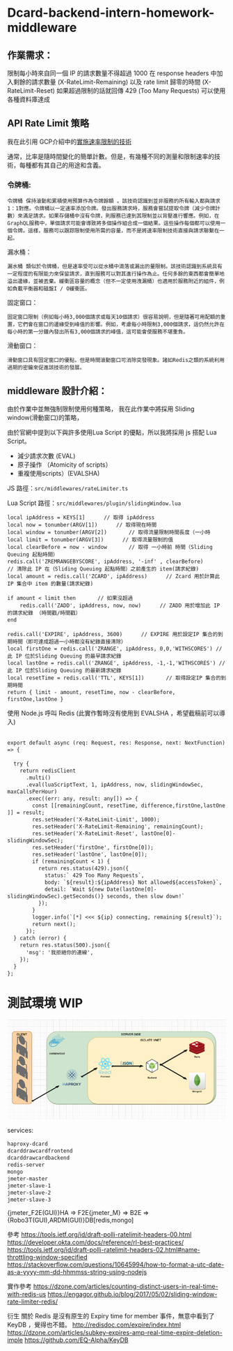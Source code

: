 # Dcard-backend-intern-homework-middleware

## 作業需求：

限制每小時來自同一個 IP 的請求數量不得超過 1000
在 response headers 中加入剩餘的請求數量 (X-RateLimit-Remaining) 以及 rate limit 歸零的時間 (X-RateLimit-Reset)
如果超過限制的話就回傳 429 (Too Many Requests)
可以使用各種資料庫達成

## API Rate Limit 策略
我在此引用 GCP介紹中的[實施速率限制的技術](https://cloud.google.com/solutions/rate-limiting-strategies-techniques#techniques-enforcing-rate-limits
)

通常，比率是隨時間變化的簡單計數。但是，有幾種不同的測量和限制速率的技術，每種都有其自己的用途和含義。

### 令牌桶:
``` 
令牌桶 保持滾動和累積使用預算作為令牌餘額 。該技術認識到並非服務的所有輸入都與請求1：1對應。令牌桶以一定速率添加令牌。發出服務請求時，服務會嘗試提取令牌（減少令牌計數）來滿足請求。如果存儲桶中沒有令牌，則服務已達到其限制並以背壓進行響應。例如，在GraphQL服務中，單個請求可能會導致將多個操作組合成一個結果。這些操作每個都可以使用一個令牌。這樣，服務可以跟踪限制使用所需的容量，而不是將速率限制技術直接與請求聯繫在一起。
```
漏水桶： 
```
漏水桶 類似於令牌桶，但是速率受可以從水桶中滴落或漏出的量限制。該技術認識到系統具有一定程度的有限能力來保留請求，直到服務可以對其進行操作為止。任何多餘的東西都會簡單地溢出邊緣，並被丟棄。緩衝區容量的概念（但不一定使用洩漏桶）也適用於服務附近的組件，例如負載平衡器和磁盤I / O緩衝區。
```
固定窗口：
```
固定窗口限制（例如每小時3,000個請求或每天10個請求）很容易說明，但是隨著可用配額的重置，它們會在窗口的邊緣受到峰值的影響。例如，考慮每小時限制3,000個請求，這仍然允許在每小時的第一分鐘內發出所有3,000個請求的峰值，這可能會使服務不堪重負。
```
滑動窗口：
```
滑動窗口具有固定窗口的優點，但是時間滾動窗口可消除突發現象。諸如Redis之類的系統利用過期的密鑰來促進該技術的發展。
```



## middleware 設計介紹：

由於作業中並無強制限制使用何種策略，
我在此作業中將採用 Sliding window(滑動窗口)的策略，

由於官網中提到以下與許多使用Lua Script 的優點，所以我將採用 js 搭配 Lua Script。
- 減少請求次數 (EVAL)
- 原子操作 （Atomicity of scripts）
- 重複使用scripts）(EVALSHA)

JS 路徑：`src/middlewares/rateLimiter.ts`

Lua Script 路徑：`src/middlewares/plugin/slidingWindow.lua`

```
local ipAddress = KEYS[1]      // 取得 ipAddress
local now = tonumber(ARGV[1])      // 取得現在時間
local window = tonumber(ARGV[2])       // 取得流量限制時間長度（一小時
local limit = tonumber(ARGV[3])      // 取得流量限制的值
local clearBefore = now - window       // 取得 一小時前 時間（Sliding Queuing 起點時間）
redis.call('ZREMRANGEBYSCORE', ipAddress, '-inf' , clearBefore)      // 清除此 IP 在（Sliding Queuing 起點時間）之前產生的 item(請求紀錄)
local amount = redis.call('ZCARD', ipAddress)      // Zcard 用於計算此 IP 集合中 item 的數量(請求紀錄)

if amount < limit then       // 如果沒超過
    redis.call('ZADD', ipAddress, now, now)      // ZADD 用於增加此 IP 的請求紀錄 （時間戳/時間戳）
end

redis.call('EXPIRE', ipAddress, 3600)      // EXPIRE 用於設定IP 集合的到期時間（即可達成超過一小時都沒有紀錄直接清除）
local firstOne = redis.call('ZRANGE', ipAddress, 0,0,'WITHSCORES') //此 IP 位於Sliding Queuing 的最早請求紀錄
local lastOne = redis.call('ZRANGE', ipAddress, -1,-1,'WITHSCORES') //此 IP 位於Sliding Queuing 的最新請求紀錄
local resetTime = redis.call('TTL', KEYS[1])       // 取得設定IP 集合的到期時間
return { limit - amount, resetTime, now - clearBefore, firstOne,lastOne }
```

使用 Node.js 呼叫 Redis (此實作暫時沒有使用到 EVALSHA ，希望截稿前可以導入)

```

export default async (req: Request, res: Response, next: NextFunction) => {
  
  try {
    return redisClient
      .multi()
      .eval(luaScriptText, 1, ipAddress, now, slidingWindowSec, maxCallsPerHour)
      .exec((err: any, result: any[]) => {
        const [[remainingCount, resetTime, difference,firstOne,lastOne ]] = result;
        res.setHeader('X-RateLimit-Limit', 1000);
        res.setHeader('X-RateLimit-Remaining', remainingCount);
        res.setHeader('X-RateLimit-Reset', lastOne[0]-slidingWindowSec);
        res.setHeader('firstOne', firstOne[0]); 
        res.setHeader('lastOne', lastOne[0]);
        if (remainingCount < 1) {
          return res.status(429).json({
            status:` 429 Too Many Requests`,
            body: `${result}:${ipAddress} Not allowed${accessToken}`,
            detail: `Wait ${new Date(lastOne[0]-slidingWindowSec).getSeconds()} seconds, then slow down!`
          });
        }
        logger.info(`[*] <<< ${ip} connecting, remaining ${result}`);
        return next();
      });
  } catch (error) {
    return res.status(500).json({
      'msg': '我拒絕你的連線',
    });
  }
};
```

# 測試環境 WIP

![services](https://github.com/sddivid/Dcard-backend-intern-RateLimit/blob/ff15f07112656e555ad041e8cdcc8ea3831aa281/%E6%88%AA%E5%9C%96%202021-04-05%20%E4%B8%8B%E5%8D%8811.09.03.png)

services:

    haproxy-dcard
    dcarddrawcardfrontend
    dcarddrawcardbackend
    redis-server
    mongo
    jmeter-master
    jmeter-slave-1
    jmeter-slave-2
    jmeter-slave-3


{jmeter_F2E(GUI)}HA => F2E{jmeter_M} => B2E => {Robo3T(GUI),ARDM(GUI)}DB[redis,mongo]



參考
https://tools.ietf.org/id/draft-polli-ratelimit-headers-00.html
https://developer.okta.com/docs/reference/rl-best-practices/
https://tools.ietf.org/id/draft-polli-ratelimit-headers-02.html#name-throttling-window-specified
https://stackoverflow.com/questions/10645994/how-to-format-a-utc-date-as-a-yyyy-mm-dd-hhmmss-string-using-nodejs




實作參考
https://dzone.com/articles/counting-distinct-users-in-real-time-with-redis-us
https://engagor.github.io/blog/2017/05/02/sliding-window-rate-limiter-redis/


衍生 關於 Redis 是沒有原生的 Expiry time for member 事件，無意中看到了 KeyDB ，覺得也不錯。
http://redisdoc.com/expire/index.html
https://dzone.com/articles/subkey-expires-amp-real-time-expire-deletion-imple
https://github.com/EQ-Alpha/KeyDB
